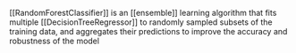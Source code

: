 [[RandomForestClassifier]] is an [[ensemble]] learning algorithm that fits multiple [[DecisionTreeRegressor]] to randomly sampled subsets of the training data, and aggregates their predictions to improve the accuracy and robustness of the model